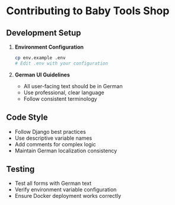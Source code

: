# Contributing to Baby Tools Shop

## Development Setup

1. **Environment Configuration**
   ```bash
   cp env.example .env
   # Edit .env with your configuration
   ```

2. **German UI Guidelines**
   - All user-facing text should be in German
   - Use professional, clear language
   - Follow consistent terminology

## Code Style

- Follow Django best practices
- Use descriptive variable names
- Add comments for complex logic
- Maintain German localization consistency

## Testing

- Test all forms with German text
- Verify environment variable configuration
- Ensure Docker deployment works correctly
